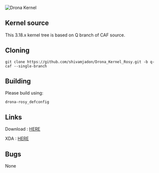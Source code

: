 ![Drona Kernel](https://i.ibb.co/bQczsPJ/Adobe-Post-20200105-0736010-7368130075301177-3.jpg)

## Kernel source
This 3.18.x kernel tree is based on Q branch of CAF source.

## Cloning
`git clone https://github.com/shivamjadon/Drona_Kernel_Rosy.git -b q-caf --single-branch`

## Building
Please build using:

`drona-rosy_defconfig`

## Links
Download : [HERE](https://sourceforge.net/projects/drona-kernel/files/)

XDA      : [HERE](https://forum.xda-developers.com/redmi-5/development/kernel-drona-kernel-t4029913)

## Bugs
None
